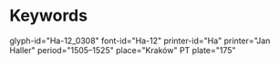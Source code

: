 # Keywords
glyph-id="Ha-12_0308"
font-id="Ha-12"
printer-id="Ha"
printer="Jan Haller"
period="1505–1525"
place="Kraków"
PT plate="175"
